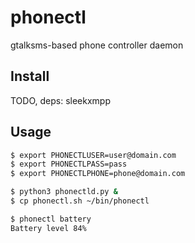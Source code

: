 
# phonectl

  gtalksms-based phone controller daemon

## Install

  TODO, deps: sleekxmpp

## Usage

```sh
$ export PHONECTLUSER=user@domain.com
$ export PHONECTLPASS=pass
$ export PHONECTLPHONE=phone@domain.com

$ python3 phonectld.py &
$ cp phonectl.sh ~/bin/phonectl

$ phonectl battery
Battery level 84%
```
